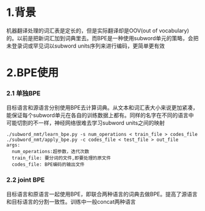 # 1.背景
机器翻译处理的词汇表是定长的，但是实际翻译却是OOV(out of vocabulary)的。以前是把新词汇加到词典里去。而BPE是一种使用subword单元的策略，会把未登录词或罕见词以subword units序列来进行编码，更简单更有效
# 2.BPE使用
### 2.1 单独BPE
目标语言和源语言分别使用BPE去计算词典。从文本和词汇表大小来说更加紧凑，能保证每个subword单元在各自的训练数据上都有。同样的名字在不同的语言中可能切割的不一样，神经网络很难去学习subword units之间的映射

    ./subword_nmt/learn_bpe.py -s num_operations < train_file > codes_file
    ./subword_nmt/apply_bpe.py -c codes_file < test_file > out_file
    args:
      num_operations:超参数，迭代次数
      train_file: 要分词的文件,即要处理的原文件
      codes_file: BPE编码的输出文件
### 2.2 joint BPE
目标语言和原语言一起使用BPE，即联合两种语言的词典去做BPE。提高了源语言和目标语言的分割一致性。训练中一般concat两种语言
